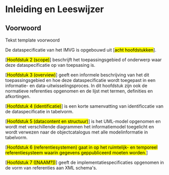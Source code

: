 # Inleiding en Leeswijzer

<section><h2>Voorwoord</h2>
	<p>Tekst template voorwoord</p>
</section>


<!--Voorwoord zou geen section tag moeten krijgen-->
De dataspecificatie van het IMVG is opgebouwd uit [<mark>acht hoofdstukken</mark>].

[<mark>Hoofdstuk 2 (scope)</mark>] beschrijft het toepassingsgebied of onderwerp waar deze dataspecificatie op van toepsasing is.

[<mark>Hoofdstuk 3 (overview)</mark>] geeft een informele beschrijving van het dit toepassingsgebied en hoe deze dataspecificatie wordt toegepast in een informatie- en data-uitwisselingsproces. In dit hoofdstuk zijn ook de normatieve referenties opgenomen en de lijst met termen, definities en afkortingen.

[<mark>Hoofdstuk 4 (identificatie)</mark>] is een korte samenvatting van identificcatie van de dataspecificatie in tabelvorm.

[<mark>Hoofdstuk 5 (datacontent en structuur)</mark>] is het UML-model opgenomen en wordt met verschillende diagrammen het informatiemodel toegelicht en wordt verwezen naar de objectcatalogus met alle modelinformatie in tabelvorm. 

[<mark>Hoofdstuk 6 (referentiesystemen) gaat in op het ruimtelijk- en temporeel referentiesysteem waarin gegevens geppubliceerd moeten worden.</mark>]

[<mark>Hoofdstuk 7 ([NAAM?])</mark>] geeft de implementatiespecificaties opgenomen in de vorm van referenties aan XML schema's.

<!--[<mark>Hoofdstuk 8 ([NAAM?])</mark>] tenslotte, behandelt de specificatie van de visualidstaie van ruimtelijke dat in een kaartbeeld.-->